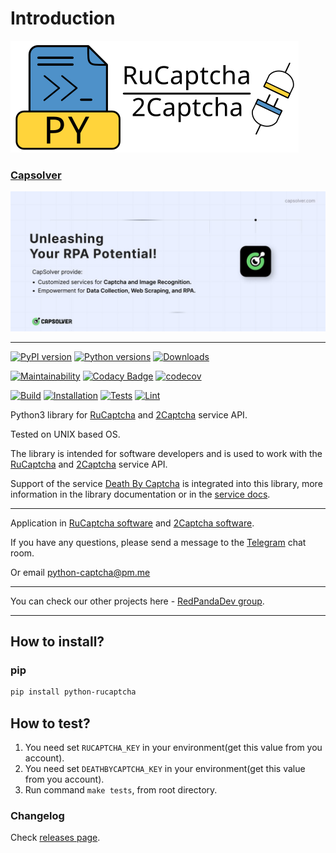 # Introduction


![](../../_static/RuCaptchaMedium.png)

### [Capsolver](https://www.capsolver.com/?utm_source=github&utm_medium=repo&utm_campaign=scraping&utm_term=python-rucaptcha)

[![Capsolver](../../_static/capsolver.jpg)](https://www.capsolver.com/?utm_source=github&utm_medium=repo&utm_campaign=scraping&utm_term=python-rucaptcha)

<hr>

[![PyPI version](https://badge.fury.io/py/python-rucaptcha.svg)](https://badge.fury.io/py/python-rucaptcha)
[![Python versions](https://img.shields.io/pypi/pyversions/python-rucaptcha.svg?logo=python&logoColor=FBE072)](https://badge.fury.io/py/python-rucaptcha)
[![Downloads](https://pepy.tech/badge/python-rucaptcha/month)](https://pepy.tech/project/python-rucaptcha)

[![Maintainability](https://api.codeclimate.com/v1/badges/aec93bb04a277cf0dde9/maintainability)](https://codeclimate.com/github/AndreiDrang/python-rucaptcha/maintainability)
[![Codacy Badge](https://app.codacy.com/project/badge/Grade/b4087362bd024b088b358b3e10e7a62f)](https://www.codacy.com/gh/AndreiDrang/python-rucaptcha/dashboard?utm_source=github.com&amp;utm_medium=referral&amp;utm_content=AndreiDrang/python-rucaptcha&amp;utm_campaign=Badge_Grade)
[![codecov](https://codecov.io/gh/AndreiDrang/python-rucaptcha/branch/master/graph/badge.svg?token=doybTUCfbD)](https://codecov.io/gh/AndreiDrang/python-rucaptcha)

[![Build](https://github.com/AndreiDrang/python-rucaptcha/actions/workflows/build.yml/badge.svg?branch=master)](https://github.com/AndreiDrang/python-rucaptcha/actions/workflows/build.yml)
[![Installation](https://github.com/AndreiDrang/python-rucaptcha/actions/workflows/install.yml/badge.svg?branch=master)](https://github.com/AndreiDrang/python-rucaptcha/actions/workflows/install.yml)
[![Tests](https://github.com/AndreiDrang/python-rucaptcha/actions/workflows/test.yml/badge.svg?branch=master)](https://github.com/AndreiDrang/python-rucaptcha/actions/workflows/test.yml)
[![Lint](https://github.com/AndreiDrang/python-rucaptcha/actions/workflows/lint.yml/badge.svg?branch=master)](https://github.com/AndreiDrang/python-rucaptcha/actions/workflows/lint.yml)

Python3 library for [RuCaptcha](https://rucaptcha.com/?from=4170435) and [2Captcha](https://2captcha.com/?from=4170435) service API.

Tested on UNIX based OS.

The library is intended for software developers and is used to work with the [RuCaptcha](https://rucaptcha.com/?from=4170435) and [2Captcha](https://2captcha.com/?from=4170435) service API.

Support of the service [Death By Captcha](https://deathbycaptcha.com?refid=1237267242) is integrated into this library, more information in the library documentation or in the [service docs](https://deathbycaptcha.com/api/2captcha?refid=1237267242).

***

Application in [RuCaptcha software](https://rucaptcha.com/software/python-rucaptcha) and [2Captcha software](https://2captcha.com/software/python-rucaptcha).

If you have any questions, please send a message to the [Telegram](https://t.me/pythoncaptcha) chat room.

Or email python-captcha@pm.me

***

You can check our other projects here - [RedPandaDev group](https://red-panda-dev.xyz/blog/).

***


## How to install?

### pip

```bash
pip install python-rucaptcha
```

## How to test?

1. You need set ``RUCAPTCHA_KEY`` in your environment(get this value from you account).
2. You need set ``DEATHBYCAPTCHA_KEY`` in your environment(get this value from you account).
3. Run command ``make tests``, from root directory.


### Changelog

Check [releases page](https://github.com/AndreiDrang/python-rucaptcha/releases).
